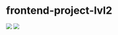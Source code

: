 # frontend-project-lvl2
<a href="https://github.com/disheg/frontend-project/actions">
<img src="https://github.com/disheg/frontend-project/workflows/eslint/badge.svg" /></a>
<a href="https://asciinema.org/a/DXCYo83JX1hE2pcagpqL3sonr" target="_blank"><img src="https://asciinema.org/a/DXCYo83JX1hE2pcagpqL3sonr.svg" /></a>
